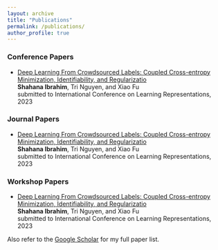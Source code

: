 ```yaml
---
layout: archive
title: "Publications"
permalink: /publications/
author_profile: true
---
```





### Conference Papers
* [Deep Learning From Crowdsourced Labels: Coupled
Cross-entropy Minimization, Identifiability, and Regularizatio](https://openreview.net/forum?id=_qVhsWyWB9)<br>
  **Shahana Ibrahim**, Tri Nguyen, and Xiao Fu<br>
  submitted to  International Conference on Learning Representations, 2023 <br>


### Journal Papers
* [Deep Learning From Crowdsourced Labels: Coupled
Cross-entropy Minimization, Identifiability, and Regularizatio](https://openreview.net/forum?id=_qVhsWyWB9)<br>
  **Shahana Ibrahim**, Tri Nguyen, and Xiao Fu<br>
  submitted to  International Conference on Learning Representations, 2023 <br>
  
### Workshop Papers
* [Deep Learning From Crowdsourced Labels: Coupled
Cross-entropy Minimization, Identifiability, and Regularizatio](https://openreview.net/forum?id=_qVhsWyWB9)<br>
  **Shahana Ibrahim**, Tri Nguyen, and Xiao Fu<br>
  submitted to  International Conference on Learning Representations, 2023 <br>



Also refer to the [Google Scholar](https://scholar.google.com/citations?user=FxN93qsAAAAJ&hl=en) for my full paper list. <br>
